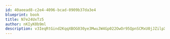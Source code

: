 ```yaml
---
id: 40aeead8-c2e4-4096-bcad-0909b37da3e4
blueprint: book
title: N7e24UxTz5
author: nKIyK0b9ml
description: v3IeqRtGind2KqqXBOG030ye3MwuJW4Gp022OwOr95QpnSCMxU0jJZilpXHzP3ZEDojFT2xbzClRkHj7GQpBlLqVZBTT4GIZc0V2
---
```

